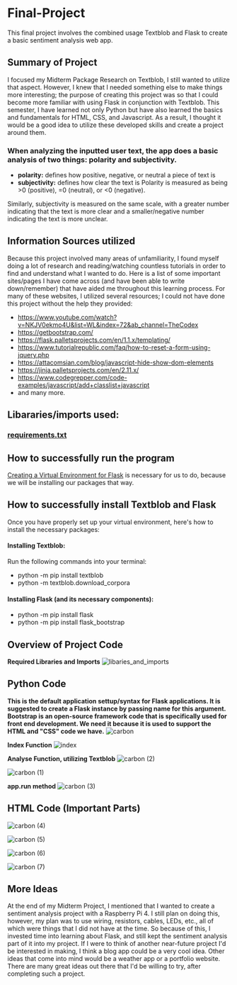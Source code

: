 # Final-Project
This final project involves the combined usage Textblob and Flask to create a basic sentiment analysis web app. 

## Summary of Project
I focused my Midterm Package Research on Textblob, I still wanted to utilize that aspect. However, I knew that I needed something else to make things more interesting; the purpose of creating this project was so that I could become more familiar with using Flask in conjunction with Textblob. This semester, I have learned not only Python but have also learned the basics and fundamentals for HTML, CSS, and Javascript. As a result, I thought it would be a good idea to utilize these developed skills and create a project around them.
### When analyzing the inputted user text, the app does a basic analysis of two things: polarity and subjectivity.
- **polarity:** defines how positive, negative, or neutral a piece of text is
- **subjectivity:** defines how clear the text is
Polarity is measured as being >0 (positive), =0 (neutral), or <0 (negative).

Similarly, subjectivity is measured on the same scale, with a greater number indicating that the text is more clear and a smaller/negative number indicating the text is more unclear.
## Information Sources utilized
Because this project involved many areas of unfamiliarity, I found myself doing a lot of research and reading/watching countless tutorials in order to find and understand what I wanted to do. Here is a list of some important sites/pages I have come across (and have been able to write down/remember) that have aided me throughout this learning process. For many of these websites, I utilized several resources; I could not have done this project without the help they provided:
- https://www.youtube.com/watch?v=NKJV0ekmo4U&list=WL&index=72&ab_channel=TheCodex
- https://getbootstrap.com/
- https://flask.palletsprojects.com/en/1.1.x/templating/
- https://www.tutorialrepublic.com/faq/how-to-reset-a-form-using-jquery.php
- https://attacomsian.com/blog/javascript-hide-show-dom-elements
- https://jinja.palletsprojects.com/en/2.11.x/
- https://www.codegrepper.com/code-examples/javascript/add+classlist+javascript
- and many more.

## Libararies/imports used:
### [requirements.txt](https://github.com/ericzliu/Final-Project/blob/main/requirements.txt)

## How to successfully run the program
[Creating a Virtual Environment for Flask](https://code.visualstudio.com/docs/python/tutorial-flask)
is necessary for us to do, because we will be installing our packages that way.

## How to successfully install Textblob and Flask
Once you have properly set up your virtual environment, here's how to install the necessary packages:
#### Installing Textblob:
Run the following commands into your terminal:
- python -m pip install textblob
- python -m textblob.download_corpora
#### Installing Flask (and its necessary components):
- python -m pip install flask
- python -m pip install flask_bootstrap

## Overview of Project Code
**Required Libraries and Imports**
![libaries_and_imports](https://user-images.githubusercontent.com/81776233/116954024-c78ff080-ac5c-11eb-8159-aa0deb4edb1a.png)

## Python Code

**This is the default application settup/syntax for Flask applications. It is suggested to create a Flask instance by passing __name__ for this argument.
Bootstrap is an open-source framework code that is specifically used for front end development. We need it because it is used to support the HTML and "CSS" code we have.**
![carbon](https://user-images.githubusercontent.com/81776233/116954250-716f7d00-ac5d-11eb-87f8-9899b4b89e4c.png)

**Index Function**
![index](https://user-images.githubusercontent.com/81776233/116954293-98c64a00-ac5d-11eb-8e4c-234ac9ba756b.png)

**Analyse Function, utilizing Textblob**
![carbon (2)](https://user-images.githubusercontent.com/81776233/116955279-155a2800-ac60-11eb-90e8-7e20455facad.png)

![carbon (1)](https://user-images.githubusercontent.com/81776233/116955024-6a496e80-ac5f-11eb-995f-981487750dc0.png)

**app.run method**
![carbon (3)](https://user-images.githubusercontent.com/81776233/116955337-45093000-ac60-11eb-80e6-fa4d530663b9.png)

## HTML Code (Important Parts)
![carbon (4)](https://user-images.githubusercontent.com/81776233/116955585-fb6d1500-ac60-11eb-8d46-f39541fe0112.png)

![carbon (5)](https://user-images.githubusercontent.com/81776233/116955650-22c3e200-ac61-11eb-8905-4eef33c0fd00.png)

![carbon (6)](https://user-images.githubusercontent.com/81776233/116955760-759d9980-ac61-11eb-8648-82560e99687c.png)

![carbon (7)](https://user-images.githubusercontent.com/81776233/116955821-9bc33980-ac61-11eb-9aa9-9cdeb20fd4a7.png)

## More Ideas
At the end of my Midterm Project, I mentioned that I wanted to create a sentiment analysis project with a Raspberry Pi 4. I still plan on doing this, however, my plan was to use wiring, resistors, cables, LEDs, etc., all of which were things that I did not have at the time. So because of this, I invested time into learning about Flask, and still kept the sentiment analysis part of it into my project.
If I were to think of another near-future project I'd be interested in making, I think a blog app could be a very cool idea. Other ideas that come into mind would be a weather app or a portfolio website. There are many great ideas out there that I'd be willing to try, after completing such a project.
